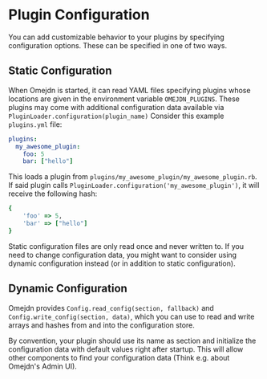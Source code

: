 # Plugin Configuration

You can add customizable behavior to your plugins by specifying configuration options.
These can be specified in one of two ways.

## Static Configuration

When Omejdn is started, it can read YAML files specifying plugins
whose locations are given in the environment variable `OMEJDN_PLUGINS`.
These plugins may come with additional configuration data
available via `PluginLoader.configuration(plugin_name)`
Consider this example `plugins.yml` file:

```yaml
plugins:
  my_awesome_plugin:
    foo: 5
    bar: ["hello"]
```

This loads a plugin from `plugins/my_awesome_plugin/my_awesome_plugin.rb`.
If said plugin calls `PluginLoader.configuration('my_awesome_plugin')`,
it will receive the following hash:

```ruby
{
    'foo' => 5,
    'bar' => ["hello"]
}
```

Static configuration files are only read once and never written to.
If you need to change configuration data,
you might want to consider using dynamic configuration instead
(or in addition to static configuration).

## Dynamic Configuration

Omejdn provides `Config.read_config(section, fallback)` and `Config.write_config(section, data)`,
which you can use to read and write arrays and hashes from and into the configuration store.

By convention, your plugin should use its name as section
and initialize the configuration data with default values right after startup.
This will allow other components to find your configuration data
(Think e.g. about Omejdn's Admin UI).
